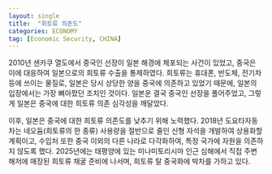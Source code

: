 ```yaml
---
layout: single
title:  "희토류 의존도"
categories: ECONOMY
tag: [Economic Security, CHINA]
---
```


2010년 센카쿠 열도에서 중국인 선장이 일본 해경에 체포되는 사건이 있었고, 중국은 이에 대응하여 일본으로의 희토류 수출을 통제하였다. 희토류는 휴대폰, 반도체, 전기차 등에 쓰이는 물질로, 일본은 당시 상당한 양을 중국에 의존하고 있었기 때문에, 일본의 입장에서는 가장 뼈아팠던 조치인 것이다. 일본운 결국 중국인 선장을 풀어주었고, 그렇게 일본은 중국에 대한 희토류 의존 심각성을 깨달았다.  

이후, 일본은 중국에 대한 희토류 의존도를 낮추기 위해 노력했다. 2018년 도요타자동차는 네오듐(희토류의 한 종류) 사용량을 절반으로 줄인 신형 자석을 개발하여 상용화할 계획이고, 수입처 또한 중국 이외의 다른 나라로 다각화하여, 특정 국가에 자원을 의존하지 않도록 했다. 2025년에는 태평양에 있는 미나미토리시마 인근 심해에서 직접 주변 해저에 매장된 희토류 채굴 준비에 나서며, 희토류 탈 중국화에 박차를 가하고 있다.

